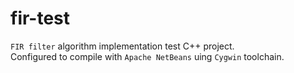 # fir-test
`FIR filter` algorithm implementation test C++ project.  
Configured to compile with `Apache NetBeans` uing `Cygwin` toolchain.
